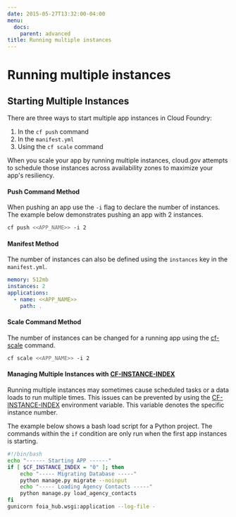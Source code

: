 ```yaml
---
date: 2015-05-27T13:32:00-04:00
menu:
  docs:
    parent: advanced
title: Running multiple instances
---
```


# Running multiple instances
## Starting Multiple Instances
There are three ways to start multiple app instances in Cloud Foundry:

1.  In the `cf push` command
2.  In the `manifest.yml`
3.  Using the `cf scale` command

When you scale your app by running multiple instances, cloud.gov attempts to schedule those instances across availability zones to maximize your app's resiliency.

#### Push Command Method
When pushing an app use the `-i` flag to declare the number of instances. The example below demonstrates pushing an app with 2 instances.
```bash
cf push <<APP_NAME>> -i 2
```

#### Manifest Method
The number of instances can also be defined using the `instances` key in the `manifest.yml`.
```yaml
memory: 512mb
instances: 2
applications:
  - name: <<APP_NAME>>
    path: .
```

#### Scale Command Method
The number of instances can be changed for a running app using the [cf-scale](http://docs.cloudfoundry.org/devguide/deploy-apps/cf-scale.html) command.
```bash
cf scale <<APP_NAME>> -i 2
```

#### Managing Multiple Instances with [CF-INSTANCE-INDEX](http://docs.run.pivotal.io/devguide/deploy-apps/environment-variable.html#CF-INSTANCE-INDEX)
Running multiple instances may sometimes cause scheduled tasks or a data loads to run multiple times. This issues can be prevented by using the [CF-INSTANCE-INDEX](http://docs.run.pivotal.io/devguide/deploy-apps/environment-variable.html#CF-INSTANCE-INDEX) environment variable. This variable denotes the specific instance number.

The example below shows a bash load script for a Python project. The commands within the `if` condition are only run when the first app instances is starting.

```bash
#!/bin/bash
echo "------ Starting APP ------"
if [ $CF_INSTANCE_INDEX = "0" ]; then
    echo "----- Migrating Database -----"
    python manage.py migrate --noinput
    echo "----- Loading Agency Contacts -----"
    python manage.py load_agency_contacts
fi
gunicorn foia_hub.wsgi:application --log-file -
```
